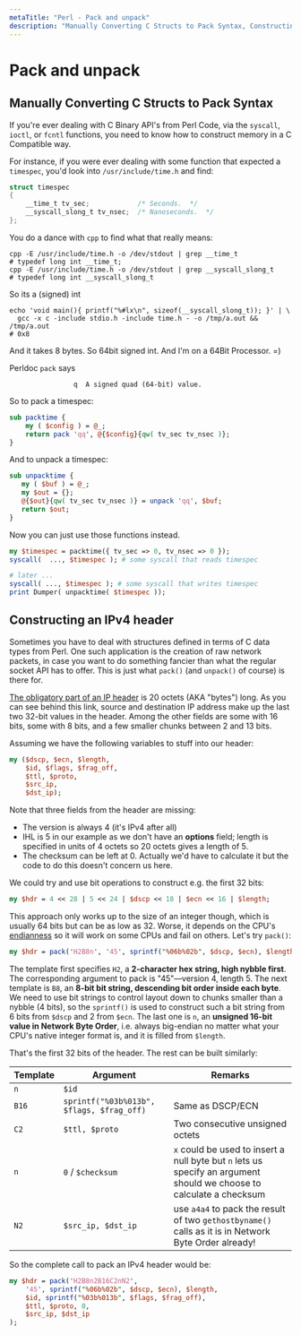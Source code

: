 ```yaml
---
metaTitle: "Perl - Pack and unpack"
description: "Manually Converting C Structs to Pack Syntax, Constructing an IPv4 header"
---
```


# Pack and unpack



## Manually Converting C Structs to Pack Syntax


If you're ever dealing with C Binary API's from Perl Code, via the `syscall`, `ioctl`, or `fcntl` functions, you need to know how to construct memory in a C Compatible way.

For instance, if you were ever dealing with some function that expected a `timespec`, you'd look into `/usr/include/time.h` and find:

```c
struct timespec
{
    __time_t tv_sec;            /* Seconds.  */
    __syscall_slong_t tv_nsec;  /* Nanoseconds.  */
};

```

You do a dance with `cpp` to find what that really means:

```
cpp -E /usr/include/time.h -o /dev/stdout | grep __time_t
# typedef long int __time_t;
cpp -E /usr/include/time.h -o /dev/stdout | grep __syscall_slong_t
# typedef long int __syscall_slong_t

```

So its a (signed) int

```
echo 'void main(){ printf("%#lx\n", sizeof(__syscall_slong_t)); }' | \
  gcc -x c -include stdio.h -include time.h - -o /tmp/a.out && /tmp/a.out
# 0x8

```

And it takes 8 bytes. So 64bit signed int. And I'm on a 64Bit Processor. =)

Perldoc `pack` says

```
                q  A signed quad (64-bit) value.
```




So to pack a timespec:

```perl
sub packtime {
    my ( $config ) = @_;
    return pack 'qq', @{$config}{qw( tv_sec tv_nsec )};
}

```

And to unpack a timespec:

```perl
sub unpacktime {
   my ( $buf ) = @_;
   my $out = {};
   @{$out}{qw( tv_sec tv_nsec )} = unpack 'qq', $buf;
   return $out;
}

```

Now you can just use those functions instead.

```perl
my $timespec = packtime({ tv_sec => 0, tv_nsec => 0 });
syscall(  ..., $timespec ); # some syscall that reads timespec

# later ...
syscall( ..., $timespec ); # some syscall that writes timespec
print Dumper( unpacktime( $timespec ));

```



## Constructing an IPv4 header


Sometimes you have to deal with structures defined in terms of C data types from Perl. One such application is the creation of raw network packets, in case you want to do something fancier than what the regular socket API has to offer. This is just what `pack()` (and `unpack()` of course) is there for.

[The obligatory part of an IP header](https://en.wikipedia.org/wiki/IPv4#Header) is 20 octets (AKA "bytes") long. As you can see behind this link, source and destination IP address make up the last two 32-bit values in the header. Among the other fields are some with 16 bits, some with 8 bits, and a few smaller chunks between 2 and 13 bits.

Assuming we have the following variables to stuff into our header:

```perl
my ($dscp, $ecn, $length,
    $id, $flags, $frag_off,
    $ttl, $proto,
    $src_ip,
    $dst_ip);

```

Note that three fields from the header are missing:

- The version is always 4 (it's IPv4 after all)
- IHL is 5 in our example as we don't have an **options** field; length is specified in units of 4 octets so 20 octets gives a length of 5.
- The checksum can be left at 0. Actually we'd have to calculate it but the code to do this doesn't concern us here.

We could try and use bit operations to construct e.g. the first 32 bits:

```perl
my $hdr = 4 << 28 | 5 << 24 | $dscp << 18 | $ecn << 16 | $length;

```

This approach only works up to the size of an integer though, which is usually 64 bits but can be as low as 32. Worse, it depends on the CPU's [endianness](https://en.wikipedia.org/wiki/Endianness) so it will work on some CPUs and fail on others. Let's try `pack()`:

```perl
my $hdr = pack('H2B8n', '45', sprintf("%06b%02b", $dscp, $ecn), $length);

```

The template first specifies `H2`, a **2-character hex string, high nybble first**. The corresponding argument to pack is "45"—version 4, length 5. The next template is `B8`, an **8-bit bit string, descending bit order inside each byte**. We need to use bit strings to control layout down to chunks smaller than a nybble (4 bits), so the `sprintf()` is used to construct such a bit string from 6 bits from `$dscp` and 2 from `$ecn`. The last one is `n`, an **unsigned 16-bit value in Network Byte Order**, i.e. always big-endian no matter what your CPU's native integer format is, and it is filled from `$length`.

That's the first 32 bits of the header. The rest can be built similarly:

| Template | Argument | Remarks |
| --- | --- | --- |
| `n` | `$id` | |
| `B16` | `sprintf("%03b%013b", $flags, $frag_off)` | Same as DSCP/ECN |
| `C2` | `$ttl, $proto` | Two consecutive unsigned octets |
| `n` | `0` / `$checksum` | `x` could be used to insert a null byte but `n` lets us specify an argument should we choose to calculate a checksum |
| `N2` | `$src_ip, $dst_ip` | use `a4a4` to pack the result of two `gethostbyname()` calls as it is in Network Byte Order already! |

So the complete call to pack an IPv4 header would be:

```perl
my $hdr = pack('H2B8n2B16C2nN2',
    '45', sprintf("%06b%02b", $dscp, $ecn), $length,
    $id, sprintf("%03b%013b", $flags, $frag_off),
    $ttl, $proto, 0,
    $src_ip, $dst_ip
);

```

